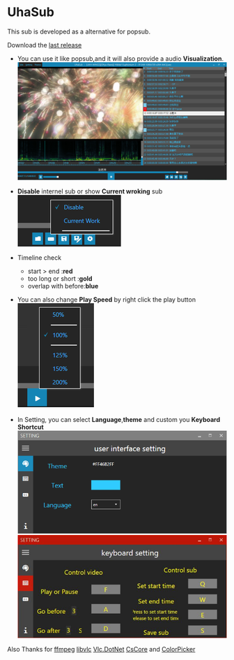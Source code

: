 UhaSub
======
This sub is developed as a alternative for popsub.

Download the [last release](./pri/uhasub.zip)

* You can use it like popsub,and it will also provide a audio **Visualization**.
![main view](./pri/main.PNG)

* **Disable** internel sub or show **Current wroking** sub
![select showing sub](./pri/sub.PNG)

* Timeline check 
    * start > end        :**red**
    * too long or short  :**gold**
    * overlap with before:**blue**
    
* You can also change **Play Speed** by right click the play button
![change play speed](./pri/speed.PNG)

* In Setting, you can select **Language**,**theme** and custom you **Keyboard Shortcut**
![UI Setting](./pri/setting.PNG) ![Keyboard Shortcut](./pri/key.PNG)

Also Thanks for [ffmpeg](https://ffmpeg.org) [libvlc](www.videolan.org/) [Vlc.DotNet](https://github.com/ZeBobo5/Vlc.DotNet) [CsCore](https://github.com/filoe/cscore) and [ColorPicker](https://github.com/AndreasLill/ColorPickerWPF)
